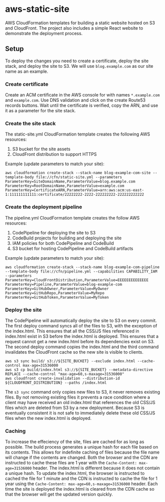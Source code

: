 # aws-static-site
AWS CloudFormation templates for building a static website hosted on S3 and CloudFront. The project also includes a simple React website to demonstrate the deployment process.

## Setup 
To deploy the changes you need to create a certificate, deploy the site stack, and deploy the site to S3. We will use `blog.example.com` as our site name as an example.
### Create certificate
Create an ACM certificate in the AWS console for with names `*.example.com` and `example.com`. Use DNS validation and click on the create Route53 records buttons. Wait until the certificate is verified, copy the ARN, and use it as a parameter for the site stack.

### Create the site stack
The static-site.yml CloudFormation template creates the following AWS resources:
1. S3 bucket for the site assets
2. CloudFront distribution to support HTTPS

Example (update parameters to match your site):
```
aws cloudformation create-stack --stack-name blog-example-com-site --template-body file://cfn/static-site.yml --parameters ParameterKey=SiteDomainName,ParameterValue=blog.example.com ParameterKey=RootDomainName,ParameterValue=example.com ParameterKey=CertificateARN,ParameterValue=arn:aws:acm:us-east-1:111111111111:certificate/22222222-2222-222222222-222222222222
```

### Create the deployment pipeline 
The pipeline.yml CloudFormation template creates the follow AWS resources:
1. CodePipeline for deploying the site to S3
2. CodeBuild projects for building and deploying the site
3. IAM policies for both CodePipeline and CodeBuild
4. S3 bucket for hosting CodePipeline and CodeBuild artifacts

Example (update parameters to match your site):
```
aws cloudformation create-stack --stack-name blog-example-com-pipeline --template-body file://cfn/pipeline.yml --capabilities CAPABILITY_IAM --parameters ParameterKey=CloudFrontDistribution,ParameterValue=EEEEEEEEEEEEEE ParameterKey=Pipeline,ParameterValue=blog-example-com ParameterKey=GitHubOwner,ParameterValue=MyOwner ParameterKey=GitHubRepo,ParameterValue=MyRepo ParameterKey=GitHubToken,ParameterValue=MyToken
```

### Deploy the site
The CodePipeline will automatically deploy the site to S3 on every commit. The first deploy command syncs all of the files to S3, with the exception of the index.html. This ensures that all the CSS/JS files referenced in index.html exist in S3 before the index.html is deployed. This ensures that a request cannot get a new index.html before its dependencies exist on S3. The second deploy command copies the index.html and the third command invalidates the CloudFront cache so the new site is visible to clients.
```
aws s3 sync build/ s3://${SITE_BUCKET} --exclude index.html --cache-control max-age=31536000
aws s3 cp build/index.html s3://${SITE_BUCKET} --metadata-directive REPLACE --cache-control "max-age=60,s-maxage=31536000"
aws cloudfront create-invalidation --distribution-id ${CLOUDFRONT_DISTRIBUTION} --paths /index.html
```

The `s3 sync` command only copies new files to S3, it never removes existing files. By not removing existing files it prevents a race condition where a client may have received an old index.html that references the old CSS/JS files which are deleted from S3 by a new deployment. Because S3 is eventually consistent it is not safe to immediately delete these old CSS/JS files when the new index.html is deployed. 

### Caching
To increase the effeciency of the site, files are cached for as long as possible. The build process generates a unique hash for each file based on its contents. This allows for indefinite caching of files because the file name will change if the contents are changed. Both the browser and the CDN are instructed to cache these files are 1 year with the `Cache-Content: max-age=31536000` header. The index.html is different because it does not contain a unique hash. To update the index.html, the browser is instructed to cached the file for 1 minute and the CDN is instructed to cache the file for 1 year using the `Cache-Content: max-age=60,s-maxage=31536000` header. Each time the site is deployed the index.html is cleared from the CDN cache so that the browser will get the updated version quickly.
